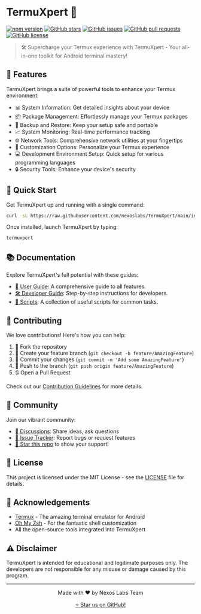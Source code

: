 # TermuXpert 🚀 

[![npm version](https://img.shields.io/npm/v/termuxpert.svg?style=flat-square&color=cyan)](https://www.npmjs.com/package/termuxpert)
[![GitHub stars](https://img.shields.io/github/stars/nexoslabs/TermuXpert.svg?style=flat-square&color=cyan)](https://github.com/nexoscreation/TermuXpert)
[![GitHub issues](https://img.shields.io/github/issues/nexoslabs/TermuXpert.svg?style=flat-square&color=cyan)](https://github.com/nexoscreation/TermuXpert/issues)
[![GitHub pull requests](https://img.shields.io/github/issues-pr/nexoslabs/TermuXpert.svg?style=flat-square&color=cyan)](https://github.com/nexoscreation/TermuXpert/pulls)
[![GitHub license](https://img.shields.io/github/license/nexoslabs/TermuXpert.svg?style=flat-square&color=cyan)](https://github.com/nexoscreation/TermuXpert/blob/main/LICENSE)

> 🛠️ Supercharge your Termux experience with TermuXpert - Your all-in-one toolkit for Android terminal mastery!

## 🌟 Features

TermuXpert brings a suite of powerful tools to enhance your Termux environment:

- 📊 System Information: Get detailed insights about your device
- 📦 Package Management: Effortlessly manage your Termux packages
- 💾 Backup and Restore: Keep your setup safe and portable
- 📈 System Monitoring: Real-time performance tracking
- 🌐 Network Tools: Comprehensive network utilities at your fingertips
- 🎨 Customization Options: Personalize your Termux experience
- 💻 Development Environment Setup: Quick setup for various programming languages
- 🔒 Security Tools: Enhance your device's security

## 🚀 Quick Start

Get TermuXpert up and running with a single command:

```bash
curl -sL https://raw.githubusercontent.com/nexoslabs/TermuXpert/main/install.sh | bash
```

Once installed, launch TermuXpert by typing:

```bash
termuxpert
```

## 📚 Documentation

Explore TermuXpert's full potential with these guides:

- [📘 User Guide](https://docs.nexoscreator.tech/termux-os/termuxpert/user_guide): A comprehensive guide to all features.
- [🛠️ Developer Guide](https://docs.nexoscreator.tech/termux-os/termuxpert/developer_guide): Step-by-step instructions for developers.
- [🔧 Scripts](https://docs.nexoscreator.tech/termux-os/termuxpert/scripts): A collection of useful scripts for common tasks.

## 🤝 Contributing

We love contributions! Here's how you can help:

1. 🍴 Fork the repository
2. 🌿 Create your feature branch (`git checkout -b feature/AmazingFeature`)
3. 💾 Commit your changes (`git commit -m 'Add some AmazingFeature'`)
4. 🚀 Push to the branch (`git push origin feature/AmazingFeature`)
5. 🔃 Open a Pull Request

Check out our [Contribution Guidelines](CONTRIBUTING.md) for more details.

## 📣 Community

Join our vibrant community:

- [💬 Discussions](https://github.com/nexoslabs/TermuXpert/discussions): Share ideas, ask questions
- [🐛 Issue Tracker](https://github.com/nexoslabs/TermuXpert/issues): Report bugs or request features
- [🌟 Star this repo](https://github.com/nexoslabs/TermuXpert) to show your support!

## 📄 License

This project is licensed under the MIT License - see the [LICENSE](LICENSE) file for details.

## 🙏 Acknowledgements

- [Termux](https://termux.com/) - The amazing terminal emulator for Android
- [Oh My Zsh](https://ohmyz.sh/) - For the fantastic shell customization
- All the open-source tools integrated into TermuXpert

## ⚠️ Disclaimer

TermuXpert is intended for educational and legitimate purposes only. The developers are not responsible for any misuse or damage caused by this program.

---

<p align="center">
  Made with ❤️ by Nexos Labs Team
</p>

<p align="center">
  <a href="https://github.com/nexoslabs/TermuXpert/stargazers">⭐ Star us on GitHub!</a>
</p>
